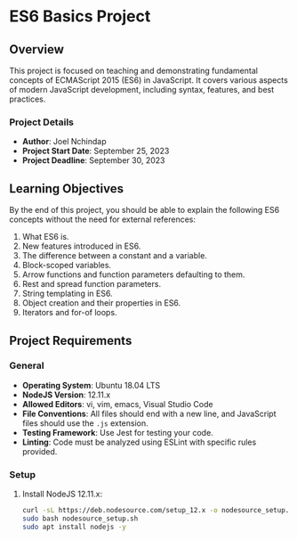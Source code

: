 # ES6 Basics Project

## Overview
This project is focused on teaching and demonstrating fundamental concepts of ECMAScript 2015 (ES6) in JavaScript. It covers various aspects of modern JavaScript development, including syntax, features, and best practices.

### Project Details
- **Author**: Joel Nchindap
- **Project Start Date**: September 25, 2023
- **Project Deadline**: September 30, 2023

## Learning Objectives
By the end of this project, you should be able to explain the following ES6 concepts without the need for external references:
1. What ES6 is.
2. New features introduced in ES6.
3. The difference between a constant and a variable.
4. Block-scoped variables.
5. Arrow functions and function parameters defaulting to them.
6. Rest and spread function parameters.
7. String templating in ES6.
8. Object creation and their properties in ES6.
9. Iterators and for-of loops.

## Project Requirements
### General
- **Operating System**: Ubuntu 18.04 LTS
- **NodeJS Version**: 12.11.x
- **Allowed Editors**: vi, vim, emacs, Visual Studio Code
- **File Conventions**: All files should end with a new line, and JavaScript files should use the `.js` extension.
- **Testing Framework**: Use Jest for testing your code.
- **Linting**: Code must be analyzed using ESLint with specific rules provided.

### Setup
1. Install NodeJS 12.11.x:
   ```sh
   curl -sL https://deb.nodesource.com/setup_12.x -o nodesource_setup.sh
   sudo bash nodesource_setup.sh
   sudo apt install nodejs -y

